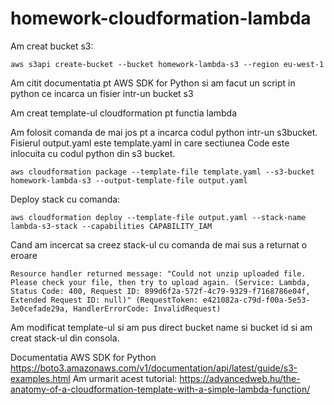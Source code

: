 # homework-cloudformation-lambda
Am creat bucket s3:
```
aws s3api create-bucket --bucket homework-lambda-s3 --region eu-west-1
```

Am citit documentatia pt AWS SDK for Python si am facut un script in python ce incarca un fisier intr-un bucket s3

Am creat template-ul cloudformation pt functia lambda 

Am folosit comanda de mai jos pt a incarca codul python intr-un s3bucket. Fisierul output.yaml este template.yaml in care sectiunea Code este inlocuita cu codul python din s3 bucket.
```
aws cloudformation package --template-file template.yaml --s3-bucket homework-lambda-s3 --output-template-file output.yaml
```

Deploy stack cu comanda:
```
aws cloudformation deploy --template-file output.yaml --stack-name lambda-s3-stack --capabilities CAPABILITY_IAM
 ```
Cand am incercat sa creez stack-ul cu comanda de mai sus a returnat o eroare
```
Resource handler returned message: "Could not unzip uploaded file. Please check your file, then try to upload again. (Service: Lambda, Status Code: 400, Request ID: 899d6f2a-572f-4c79-9329-f7168786e04f, Extended Request ID: null)" (RequestToken: e421082a-c79d-f00a-5e53-3e0cefade29a, HandlerErrorCode: InvalidRequest)
```

Am modificat template-ul si am pus direct bucket name si bucket id si am creat stack-ul din consola.
 
 
 Documentatia AWS SDK for Python https://boto3.amazonaws.com/v1/documentation/api/latest/guide/s3-examples.html
 Am urmarit acest tutorial: https://advancedweb.hu/the-anatomy-of-a-cloudformation-template-with-a-simple-lambda-function/

